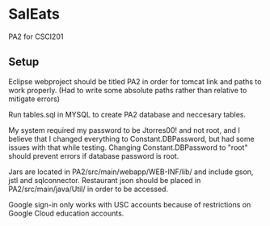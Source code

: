 # SalEats

PA2 for CSCI201
## Setup

Eclipse webproject should be titled PA2 in order for tomcat link and paths to work properly. (Had to write some absolute paths rather than relative to mitigate errors)

Run tables.sql in MYSQL to create PA2 database and neccesary tables.

My system required my password to be Jtorres00! and not root, and I believe that I changed everything to Constant.DBPassword, but had some issues with that while testing. Changing Constant.DBPassword to "root" should prevent errors if database password is root.

Jars are located in PA2/src/main/webapp/WEB-INF/lib/ and include gson, jstl and sqlconnector.
Restaurant json should be placed in PA2/src/main/java/Util/ in order to be accessed.

Google sign-in only works with USC accounts because of restrictions on Google Cloud education accounts.